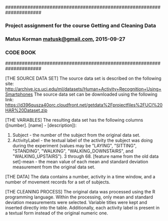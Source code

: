 #####################################################################
###  Project assignment for the course Getting and Cleaning Data  ###
###  Matus Korman <matusk@gmail.com>, 2015-09-27                  ###
###  CODE BOOK                                                    ###
#####################################################################

[THE SOURCE DATA SET]
The source data set is described on the following site:
http://archive.ics.uci.edu/ml/datasets/Human+Activity+Recognition+Using+Smartphones
The source data set can be downloaded using the following link:
https://d396qusza40orc.cloudfront.net/getdata%2Fprojectfiles%2FUCI%20HAR%20Dataset.zip

[THE VARIABLES]
The resulting data set has the following columns ([number]. [name] - [description]):
  1. Subject - the number of the subject from the original data set.
  2. ActivityLabel - the textual label of the activity the subject was doing during the experiment (values may be "LAYING", "SITTING", "STANDING", "WALKING", "WALKING_DOWNSTAIRS", and "WALKING_UPSTAIRS").
  3 through 68. [feature name from the old data set]-mean - the mean value of each mean and standard deviation measurement from the original data set.

[THE DATA]
The data contains a number, activity in a time window, and a number of movement records for a set of subjects.

[THE CLEANING PROCESS]
The original data was processed using the R programming language. Within the processing, only mean and standard deviation measurements were selected.
Variable titles were kept and inserted directly into the table. Additionally, each activity label is present in a textual form instead of the original numeric one.
